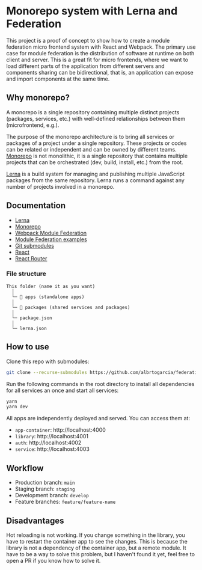 # Monorepo system with Lerna and Federation

This project is a proof of concept to show how to create a module federation micro frontend system with React and Webpack. The primary use case for module federation is the distribution of software at runtime on both client and server. This is a great fit for micro frontends, where we want to load different parts of the application from different servers and components sharing can be bidirectional, that is, an application can expose and import components at the same time.

## Why monorepo?

A monorepo is a single repository containing multiple distinct projects (packages, services, etc.) with well-defined relationships between them (microfrontend, e.g.).

The purpose of the monorepo architecture is to bring all services or packages of a project under a single repository. These projects or codes can be related or independent and can be owned by different teams. [Monorepo](https://monorepo.tools/#what-is-a-monorepo) is not monolithic, it is a single repository that contains multiple projects that can be orchestrated (dev, build, install, etc.) from the root.

[Lerna](https://lerna.js.org/) is a build system for managing and publishing multiple JavaScript packages from the same repository. Lerna runs a command against any number of projects involved in a monorepo.

## Documentation

- [Lerna](https://lerna.js.org/)
- [Monorepo](https://monorepo.tools/)
- [Webpack Module Federation](https://webpack.js.org/concepts/module-federation/)
- [Module Federation examples](https://github.com/module-federation/module-federation-examples)
- [Git submodules](https://www.atlassian.com/git/tutorials/git-submodule)
- [React](https://reactjs.org/)
- [React Router](https://reactrouter.com/)

### File structure

```
This folder (name it as you want)
  │
  └─ 📁 apps (standalone apps)
  │
  └─ 📁 packages (shared services and packages)
  │
  └─ package.json
  │
  └─ lerna.json
```

## How to use

Clone this repo with submodules:

```bash
git clone --recurse-submodules https://github.com/albrtogarcia/federation-micro-frontend.git
```

Run the following commands in the root directory to install all dependencies for all services an once and start all services:

```bash
yarn
yarn dev
```

All apps are independently deployed and served. You can access them at:

- `app-container`: http://localhost:4000
- `library`: http://localhost:4001
- `auth`: http://localhost:4002
- `service`: http://localhost:4003

## Workflow

- Production branch: `main`
- Staging branch: `staging`
- Development branch: `develop`
- Feature branches: `feature/feature-name`

## Disadvantages

Hot reloading is not working. If you change something in the library, you have to restart the container app to see the changes. This is because the library is not a dependency of the container app, but a remote module. It have to be a way to solve this problem, but I haven't found it yet, feel free to open a PR if you know how to solve it.
